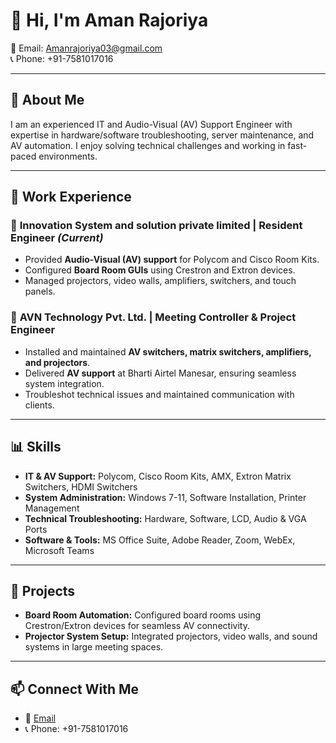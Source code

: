# 👋 Hi, I'm Aman Rajoriya  

📧 Email: [Amanrajoriya03@gmail.com](mailto:Amanrajoriya03@gmail.com)  
📞 Phone: +91-7581017016  

---

## 🚀 About Me  
I am an experienced IT and Audio-Visual (AV) Support Engineer with expertise in hardware/software troubleshooting, server maintenance, and AV automation. I enjoy solving technical challenges and working in fast-paced environments.

---

## 💼 Work Experience  

### 🏢 **Innovation System and solution private limited | Resident Engineer** *(Current)*  
- Provided **Audio-Visual (AV) support** for Polycom and Cisco Room Kits.  
- Configured **Board Room GUIs** using Crestron and Extron devices.  
- Managed projectors, video walls, amplifiers, switchers, and touch panels.

### 🏢 **AVN Technology Pvt. Ltd. | Meeting Controller & Project Engineer**  
- Installed and maintained **AV switchers, matrix switchers, amplifiers, and projectors**.  
- Delivered **AV support** at Bharti Airtel Manesar, ensuring seamless system integration.  
- Troubleshot technical issues and maintained communication with clients.  

---

## 📊 Skills  

- **IT & AV Support:** Polycom, Cisco Room Kits, AMX, Extron Matrix Switchers, HDMI Switchers  
- **System Administration:** Windows 7-11, Software Installation, Printer Management  
- **Technical Troubleshooting:** Hardware, Software, LCD, Audio & VGA Ports  
- **Software & Tools:** MS Office Suite, Adobe Reader, Zoom, WebEx, Microsoft Teams  

---

## 📂 Projects  

- **Board Room Automation:** Configured board rooms using Crestron/Extron devices for seamless AV connectivity.  
- **Projector System Setup:** Integrated projectors, video walls, and sound systems in large meeting spaces.  

---

## 📫 Connect With Me  
- 📧 [Email](mailto:Amanrajoriya03@gmail.com)  
- 📞 Phone: +91-7581017016
